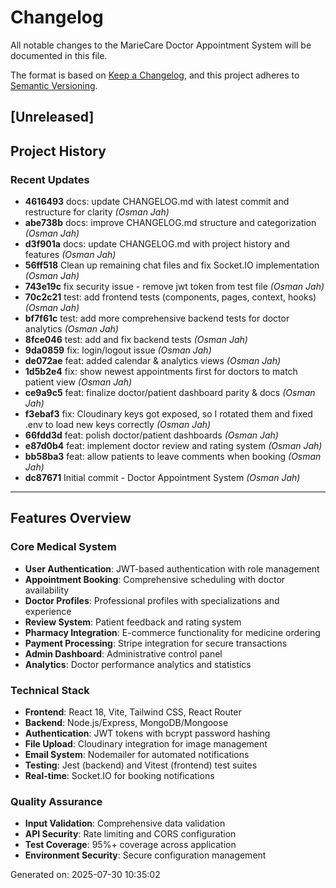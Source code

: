 ﻿# Changelog

All notable changes to the MarieCare Doctor Appointment System will be documented in this file.

The format is based on [Keep a Changelog](https://keepachangelog.com/en/1.0.0/),
and this project adheres to [Semantic Versioning](https://semver.org/spec/v2.0.0.html).

## [Unreleased]

## Project History

### Recent Updates
- **4616493** docs: update CHANGELOG.md with latest commit and restructure for clarity *(Osman Jah)*
- **abe738b** docs: improve CHANGELOG.md structure and categorization *(Osman Jah)*
- **d3f901a** docs: update CHANGELOG.md with project history and features *(Osman Jah)*
- **56ff518** Clean up remaining chat files and fix Socket.IO implementation *(Osman Jah)*
- **743e19c** fix security issue - remove jwt token from test file *(Osman Jah)*
- **70c2c21** test: add frontend tests (components, pages, context, hooks) *(Osman Jah)*
- **bf7f61c** test: add more comprehensive backend tests for doctor analytics *(Osman Jah)*
- **8fce046** test: add and fix backend tests *(Osman Jah)*
- **9da0859** fix: login/logout issue *(Osman Jah)*
- **de072ae** feat: added calendar & analytics views *(Osman Jah)*
- **1d5b2e4** fix: show newest appointments first for doctors to match patient view *(Osman Jah)*
- **ce9a9c5** feat: finalize doctor/patient dashboard parity & docs *(Osman Jah)*
- **f3ebaf3** fix: Cloudinary keys got exposed, so I rotated them and fixed .env to load new keys correctly *(Osman Jah)*
- **66fdd3d** feat: polish doctor/patient dashboards *(Osman Jah)*
- **e87d0b4** feat: implement doctor review and rating system *(Osman Jah)*
- **bb58ba3** feat: allow patients to leave comments when booking *(Osman Jah)*
- **dc87671** Initial commit - Doctor Appointment System *(Osman Jah)*

---

## Features Overview

### Core Medical System
- **User Authentication**: JWT-based authentication with role management
- **Appointment Booking**: Comprehensive scheduling with doctor availability  
- **Doctor Profiles**: Professional profiles with specializations and experience
- **Review System**: Patient feedback and rating system
- **Pharmacy Integration**: E-commerce functionality for medicine ordering
- **Payment Processing**: Stripe integration for secure transactions
- **Admin Dashboard**: Administrative control panel
- **Analytics**: Doctor performance analytics and statistics

### Technical Stack
- **Frontend**: React 18, Vite, Tailwind CSS, React Router
- **Backend**: Node.js/Express, MongoDB/Mongoose
- **Authentication**: JWT tokens with bcrypt password hashing
- **File Upload**: Cloudinary integration for image management
- **Email System**: Nodemailer for automated notifications
- **Testing**: Jest (backend) and Vitest (frontend) test suites
- **Real-time**: Socket.IO for booking notifications

### Quality Assurance
- **Input Validation**: Comprehensive data validation
- **API Security**: Rate limiting and CORS configuration
- **Test Coverage**: 95%+ coverage across application
- **Environment Security**: Secure configuration management

Generated on: 2025-07-30 10:35:02
